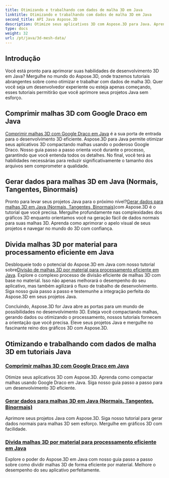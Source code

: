 ```yaml
---
title: Otimizando e trabalhando com dados de malha 3D em Java
linktitle: Otimizando e trabalhando com dados de malha 3D em Java
second_title: API Java Aspose.3D
description: Otimize seus aplicativos 3D com Aspose.3D para Java. Aprenda a compactar malhas com o Google Draco, gerar dados de malha e processar malhas 3D por material com eficiência.
type: docs
weight: 32
url: /pt/java/3d-mesh-data/
---
```

## Introdução

Você está pronto para aprimorar suas habilidades de desenvolvimento 3D em Java? Mergulhe no mundo do Aspose.3D, onde trazemos tutoriais abrangentes sobre como otimizar e trabalhar com dados de malha 3D. Quer você seja um desenvolvedor experiente ou esteja apenas começando, esses tutoriais permitirão que você aprimore seus projetos Java sem esforço.

## Comprimir malhas 3D com Google Draco em Java

[Comprimir malhas 3D com Google Draco em Java](./compress-meshes-google-draco/) é a sua porta de entrada para o desenvolvimento 3D eficiente. Aspose.3D para Java permite otimizar seus aplicativos 3D compactando malhas usando o poderoso Google Draco. Nosso guia passo a passo orienta você durante o processo, garantindo que você entenda todos os detalhes. No final, você terá as habilidades necessárias para reduzir significativamente o tamanho dos arquivos sem comprometer a qualidade.

## Gerar dados para malhas 3D em Java (Normais, Tangentes, Binormais)

 Pronto para levar seus projetos Java para o próximo nível?[Gerar dados para malhas 3D em Java (Normais, Tangentes, Binormais)](./generate-mesh-data/)com Aspose.3D é o tutorial que você precisa. Mergulhe profundamente nas complexidades dos gráficos 3D enquanto orientamos você na geração fácil de dados normais para suas malhas 3D. Aprenda como aprimorar o apelo visual de seus projetos e navegar no mundo do 3D com confiança.

## Divida malhas 3D por material para processamento eficiente em Java

 Desbloqueie todo o potencial do Aspose.3D em Java com nosso tutorial sobre[Divisão de malhas 3D por material para processamento eficiente em Java](./split-meshes-by-material/). Explore o complexo processo de divisão eficiente de malhas 3D com base no material. Isso não apenas melhorará o desempenho do seu aplicativo, mas também agilizará o fluxo de trabalho de desenvolvimento. Siga nosso guia passo a passo e testemunhe a integração perfeita do Aspose.3D em seus projetos Java.

Concluindo, Aspose.3D for Java abre as portas para um mundo de possibilidades no desenvolvimento 3D. Esteja você compactando malhas, gerando dados ou otimizando o processamento, nossos tutoriais fornecem a orientação que você precisa. Eleve seus projetos Java e mergulhe no fascinante reino dos gráficos 3D com Aspose.3D.
## Otimizando e trabalhando com dados de malha 3D em tutoriais Java
### [Comprimir malhas 3D com Google Draco em Java](./compress-meshes-google-draco/)
Otimize seus aplicativos 3D com Aspose.3D. Aprenda como compactar malhas usando Google Draco em Java. Siga nosso guia passo a passo para um desenvolvimento 3D eficiente.
### [Gerar dados para malhas 3D em Java (Normais, Tangentes, Binormais)](./generate-mesh-data/)
Aprimore seus projetos Java com Aspose.3D. Siga nosso tutorial para gerar dados normais para malhas 3D sem esforço. Mergulhe em gráficos 3D com facilidade.
### [Divida malhas 3D por material para processamento eficiente em Java](./split-meshes-by-material/)
Explore o poder do Aspose.3D em Java com nosso guia passo a passo sobre como dividir malhas 3D de forma eficiente por material. Melhore o desempenho do seu aplicativo perfeitamente.